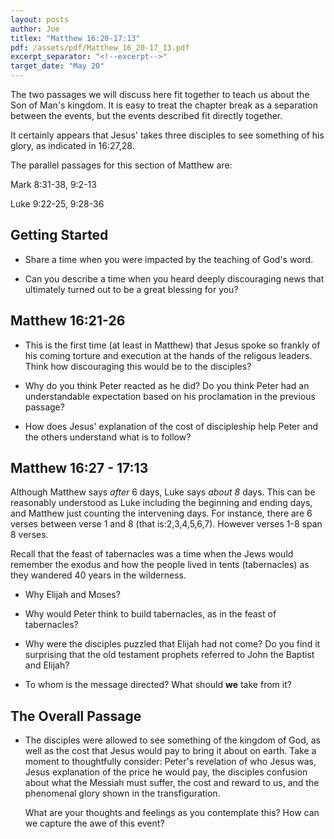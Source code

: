 ```yaml
---
layout: posts
author: Joe
titlex: "Matthew 16:20-17:13"
pdf: /assets/pdf/Matthew_16_20-17_13.pdf
excerpt_separator: "<!--excerpt-->"
target_date: "May 20"
---
```

The two passages we will discuss here fit together to teach
us about the Son of Man's kingdom.  It is easy to treat the
chapter break as a separation between the events, but the
events described fit directly together.

It certainly appears that Jesus' takes three disciples to
see something of his glory, as indicated in 16:27,28.

<!--excerpt-->

The parallel passages for this section of Matthew are:

  Mark 8:31-38,  9:2-13

  Luke 9:22-25, 9:28-36

## Getting Started

* Share a time when you were impacted by the teaching of 
  God's word.

* Can you describe a time when you heard deeply discouraging
  news that ultimately turned out to be a great blessing for 
  you?

## Matthew 16:21-26

* This is the first time (at least in Matthew) that Jesus spoke
  so frankly of his coming torture and execution at the hands of
  the religous leaders.  Think how  discouraging this would be to
  the disciples?

* Why do you think Peter reacted as he did?  Do you think Peter had
  an understandable expectation based on his proclamation in the 
  previous passage?

* How does Jesus' explanation of the cost of discipleship help
  Peter and the others understand what is to follow?

## Matthew 16:27 - 17:13 
Although Matthew says
*after* 6 days, Luke says *about 8* days.  This can be reasonably 
understood as Luke including the beginning and ending days, and 
Matthew just counting the intervening days. For instance, there are
6 verses between verse 1 and 8 (that is:2,3,4,5,6,7).  However verses
1-8 span 8 verses.

Recall that the feast of tabernacles was a time when the Jews would
remember the exodus and how the people lived in tents (tabernacles) 
as they wandered 40 years in the wilderness.

* Why Elijah and Moses?

* Why would Peter think to build tabernacles, as in the feast 
  of tabernacles?

* Why were the disciples puzzled that Elijah had not come?  Do you 
  find it surprising that the old testament prophets referred to
  John the Baptist and Elijah?

* To whom is the message directed? What should **we** take from it?

## The Overall Passage

* The disciples were allowed to see something of the kingdom of God, 
  as well as the cost that Jesus would pay to bring it about on 
  earth. Take a moment to thoughtfully consider: Peter's revelation of 
  who Jesus was, Jesus explanation of the price he would pay, the
  disciples confusion about what the Messiah must suffer, the cost and
  reward to us, and the phenomenal glory shown in the transfiguration.

  What are your thoughts and feelings as you contemplate this?  How
  can we capture the awe of this event?
